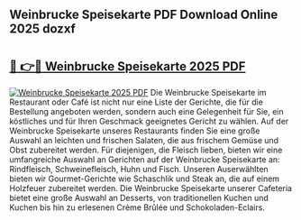 ## Weinbrucke Speisekarte PDF Download Online 2025 dozxf

# <h2><a href="http://gcct17.nevu.top/?p=Weinbrucke+Speisekarte">🔗 👉🔴 Weinbrucke Speisekarte 2025 PDF</a></h2>

[![Weinbrucke Speisekarte 2025 PDF](https://i.imgur.com/dBaPXMq.png)](http://gcct17.nevu.top/?p=Weinbrucke+Speisekarte)
Die Weinbrucke Speisekarte im Restaurant oder Café ist nicht nur eine Liste der Gerichte, die für die Bestellung angeboten werden, sondern auch eine Gelegenheit für Sie, ein köstliches und für Ihren Geschmack geeignetes Gericht zu wählen. Auf der Weinbrucke Speisekarte unseres Restaurants finden Sie eine große Auswahl an leichten und frischen Salaten, die aus frischem Gemüse und Obst zubereitet werden. Für diejenigen, die Fleisch lieben, bieten wir eine umfangreiche Auswahl an Gerichten auf der Weinbrucke Speisekarte an: Rindfleisch, Schweinefleisch, Huhn und Fisch. Unseren Auserwählten bieten wir Gourmet-Gerichte wie Schaschlik und Steak an, die auf einem Holzfeuer zubereitet werden. Die Weinbrucke Speisekarte unserer Cafeteria bietet eine große Auswahl an Desserts, von traditionellen Kuchen und Kuchen bis hin zu erlesenen Crème Brûlée und Schokoladen-Eclairs.
